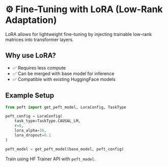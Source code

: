 # ⚙️ Fine-Tuning with LoRA (Low-Rank Adaptation)

LoRA allows for lightweight fine-tuning by injecting trainable low-rank matrices into transformer layers.

## Why use LoRA?

- ✅ Requires less compute
- ✅ Can be merged with base model for inference
- ✅ Compatible with existing HuggingFace models

## Example Setup

```python
from peft import get_peft_model, LoraConfig, TaskType

peft_config = LoraConfig(
    task_type=TaskType.CAUSAL_LM,
    r=8,
    lora_alpha=16,
    lora_dropout=0.1
)

peft_model = get_peft_model(base_model, peft_config)
```

Train using HF Trainer API with `peft_model`.